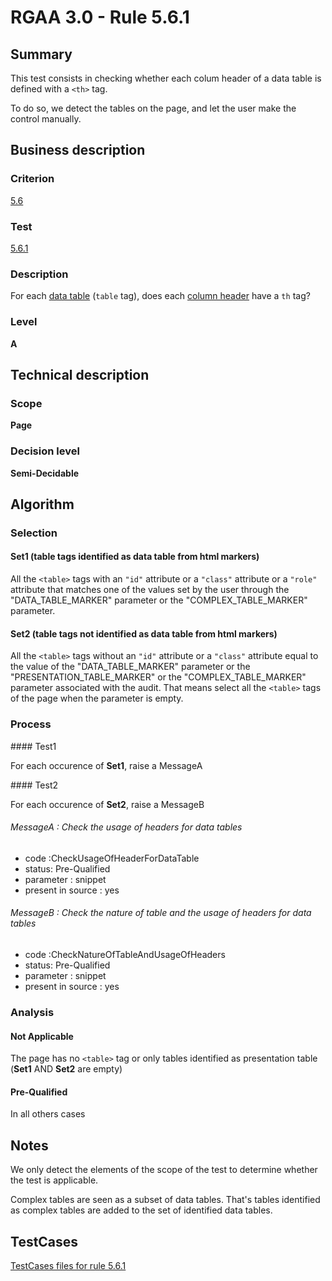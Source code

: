 # RGAA 3.0 -  Rule 5.6.1

## Summary

This test consists in checking whether each colum header of a data table is defined with a `<th>` tag.

To do so, we detect the tables on the page, and let the user make the control manually.

## Business description

### Criterion

[5.6](http://disic.github.io/rgaa_referentiel_en/RGAA3.0_Criteria_English_version_v1.html#crit-5-6)

### Test

[5.6.1](http://disic.github.io/rgaa_referentiel_en/RGAA3.0_Criteria_English_version_v1.html#test-5-6-1)

### Description
For each <a href="http://disic.github.io/rgaa_referentiel_en/RGAA3.0_Glossary_English_version_v1.html#mTabDonnee">data
  table</a> (<code>table</code> tag), does each <a href="http://disic.github.io/rgaa_referentiel_en/RGAA3.0_Glossary_English_version_v1.html#mCelluleTab">column
  header</a> have a <code>th</code> tag? 


### Level

**A**

## Technical description

### Scope

**Page**

### Decision level

**Semi-Decidable**

## Algorithm

### Selection

#### Set1 (table tags identified as data table from html markers)

All the `<table>` tags with an `"id"` attribute or a `"class"` attribute or a
`"role"` attribute that matches one of the values set by the user through
the "DATA_TABLE_MARKER" parameter or the "COMPLEX_TABLE_MARKER" parameter.

#### Set2 (table tags not identified as data table from html markers)

All the `<table>` tags without an `"id"` attribute or a `"class"` attribute
equal to the value of the "DATA_TABLE_MARKER" parameter or the
"PRESENTATION_TABLE_MARKER" or the "COMPLEX_TABLE_MARKER" parameter associated with the audit. That
means select all the `<table>` tags of the page when the parameter is empty.

### Process

#### Test1

For each occurence of **Set1**, raise a MessageA

#### Test2

For each occurence of **Set2**, raise a MessageB

###### MessageA : Check the usage of headers for data tables

-   code :CheckUsageOfHeaderForDataTable
-   status: Pre-Qualified
-   parameter : snippet
-   present in source : yes

###### MessageB : Check the nature of table and the usage of headers for data tables

-   code :CheckNatureOfTableAndUsageOfHeaders
-   status: Pre-Qualified
-   parameter : snippet
-   present in source : yes

### Analysis

#### Not Applicable

The page has no `<table>` tag or only tables identified as presentation table (**Set1** AND **Set2** are empty)

#### Pre-Qualified

In all others cases

## Notes

We only detect the elements of the scope of the test to determine whether the test is applicable.

Complex tables are seen as a subset of data tables. That's tables identified as complex tables are added to the set of identified data tables.



##  TestCases 

[TestCases files for rule 5.6.1](https://github.com/Asqatasun/Asqatasun/tree/master/rules/rules-rgaa3.0/src/test/resources/testcases/rgaa30/Rgaa30Rule050601/) 


